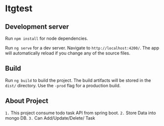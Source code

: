 # Itgtest

## Development server

Run `npm install` for node dependencies.

Run `ng serve` for a dev server. Navigate to `http://localhost:4200/`. The app will automatically reload if you change any of the source files.

## Build

Run `ng build` to build the project. The build artifacts will be stored in the `dist/` directory. Use the `-prod` flag for a production build.

## About Project

`1.` This project consume todo task API from spring boot.
`2.` Store Data into mongo DB.
`3.` Can Add/Update/Delete/ Task
